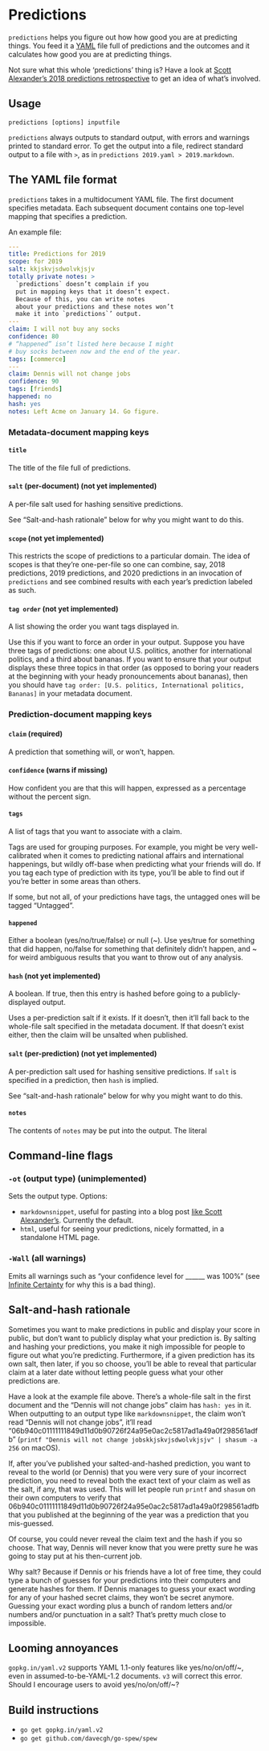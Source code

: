 # Predictions

`predictions` helps you figure out how how good you are at predicting things. You feed it a [YAML][] file full of predictions and the outcomes and it calculates how good you are at predicting things.

Not sure what this whole ‘predictions’ thing is? Have a look at [Scott Alexander’s 2018 predictions retrospective][ssc2018] to get an idea of what’s involved.

[yaml]: https://en.wikipedia.org/wiki/YAML "YAML Ain’t Markup Language"
[ssc2018]: https://slatestarcodex.com/2019/01/22/2018-predictions-calibration-results/

## Usage

`predictions [options] inputfile`

`predictions` always outputs to standard output, with errors and warnings printed to standard error. To get the output into a file, redirect standard output to a file with `>`, as in `predictions 2019.yaml > 2019.markdown`.

## The YAML file format

`predictions` takes in a multidocument YAML file. The first document specifies metadata. Each subsequent document contains one top-level mapping that specifies a prediction.

An example file:

```yaml
---
title: Predictions for 2019
scope: for 2019
salt: kkjskvjsdwolvkjsjv
totally private notes: >
  `predictions` doesn’t complain if you
  put in mapping keys that it doesn’t expect.
  Because of this, you can write notes
  about your predictions and these notes won’t
  make it into `predictions`’ output.
---
claim: I will not buy any socks
confidence: 80
# “happened” isn’t listed here because I might
# buy socks between now and the end of the year.
tags: [commerce]
---
claim: Dennis will not change jobs
confidence: 90
tags: [friends]
happened: no
hash: yes
notes: Left Acme on January 14. Go figure.
```

### Metadata-document mapping keys

#### `title`

The title of the file full of predictions.

#### `salt` (per-document) (not yet implemented)

A per-file salt used for hashing sensitive predictions.

See “Salt-and-hash rationale” below for why you might want to do this.

#### `scope` (not yet implemented)

This restricts the scope of predictions to a particular domain. The idea of scopes is that they’re one-per-file so one can combine, say, 2018 predictions, 2019 predictions, and 2020 predictions in an invocation of `predictions` and see combined results with each year’s prediction labeled as such.

#### `tag order` (not yet implemented)

A list showing the order you want tags displayed in.

Use this if you want to force an order in your output. Suppose you have three tags of predictions: one about U.S. politics, another for international politics, and a third about bananas. If you want to ensure that your output displays these three topics in that order (as opposed to boring your readers at the beginning with your heady pronouncements about bananas), then you should have `tag order: [U.S. politics, International politics, Bananas]` in your metadata document.

### Prediction-document mapping keys

#### `claim` (required)

A prediction that something will, or won’t, happen.

#### `confidence` (warns if missing)

How confident you are that this will happen, expressed as a percentage without the percent sign.

#### `tags`

A list of tags that you want to associate with a claim.

Tags are used for grouping purposes. For example, you might be very well-calibrated when it comes to predicting national affairs and international happenings, but wildly off-base when predicting what your friends will do. If you tag each type of prediction with its type, you’ll be able to find out if you’re better in some areas than others.

If some, but not all, of your predictions have tags, the untagged ones will be tagged “Untagged”.

#### `happened`

Either a boolean (yes/no/true/false) or null (~). Use yes/true for something that did happen, no/false for something that definitely didn’t happen, and ~ for weird ambiguous results that you want to throw out of any analysis.

#### `hash` (not yet implemented)

A boolean. If true, then this entry is hashed before going to a publicly-displayed output.

Uses a per-prediction salt if it exists. If it doesn’t, then it’ll fall back to the whole-file salt specified in the metadata document. If that doesn’t exist either, then the claim will be unsalted when published.

#### `salt` (per-prediction) (not yet implemented)

A per-prediction salt used for hashing sensitive predictions. If `salt` is specified in a prediction, then `hash` is implied.

See “salt-and-hash rationale” below for why you might want to do this.

#### `notes`

The contents of `notes` may be put into the output. The literal

## Command-line flags

### `-ot` (output type) (unimplemented)

Sets the output type. Options:

- `markdownsnippet`, useful for pasting into a blog post [like Scott Alexander’s][ssc2018]. Currently the default.
- `html`, useful for seeing your predictions, nicely formatted, in a standalone HTML page.

### `-Wall` (all warnings)

Emits all warnings such as “your confidence level for \_\_\_\_\_\_ was 100%” (see [Infinite Certainty][ic] for why this is a bad thing).

[ic]: https://www.readthesequences.com/Infinite-Certainty

## Salt-and-hash rationale

Sometimes you want to make predictions in public and display your score in public, but don’t want to publicly display what your prediction is. By salting and hashing your predictions, you make it nigh impossible for people to figure out what you’re predicting. Furthermore, if a given prediction has its own salt, then later, if you so choose, you’ll be able to reveal that particular claim at a later date without letting people guess what your other predictions are.

Have a look at the example file above. There’s a whole-file salt in the first document and the “Dennis will not change jobs” claim has `hash: yes` in it. When outputting to an output type like `markdownsnippet`, the claim won’t read “Dennis will not change jobs”, it’ll read “06b940c01111111849d11d0b90726f24a95e0ac2c5817ad1a49a0f298561adfb” (`printf "Dennis will not change jobskkjskvjsdwolvkjsjv" | shasum -a 256` on macOS).

If, after you’ve published your salted-and-hashed prediction, you want to reveal to the world (or Dennis) that you were very sure of your incorrect prediction, you need to reveal both the exact text of your claim as well as the salt, if any, that was used. This will let people run `printf` and `shasum` on their own computers to verify that 06b940c01111111849d11d0b90726f24a95e0ac2c5817ad1a49a0f298561adfb that you published at the beginning of the year was a prediction that you mis-guessed.

Of course, you could never reveal the claim text and the hash if you so choose. That way, Dennis will never know that you were pretty sure he was going to stay put at his then-current job.

Why salt? Because if Dennis or his friends have a lot of free time, they could type a bunch of guesses for your predictions into their computers and generate hashes for them. If Dennis manages to guess your exact wording for any of your hashed secret claims, they won’t be secret anymore. Guessing your exact wording plus a bunch of random letters and/or numbers and/or punctuation in a salt? That’s pretty much close to impossible.

## Looming annoyances

`gopkg.in/yaml.v2` supports YAML 1.1-only features like yes/no/on/off/~, even in assumed-to-be-YAML-1.2 documents. `v3` will correct this error. Should I encourage users to avoid yes/no/on/off/~?

## Build instructions

- `go get gopkg.in/yaml.v2`
- `go get github.com/davecgh/go-spew/spew`
